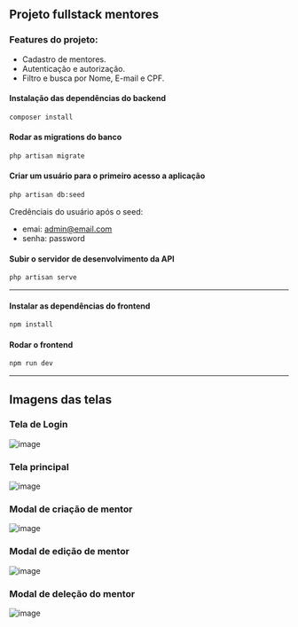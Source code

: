 ## Projeto fullstack mentores

### Features do projeto:
- Cadastro de mentores.
- Autenticação e autorização.
- Filtro e busca por Nome, E-mail e CPF.

#### Instalação das dependências do backend
```bash
composer install
```

#### Rodar as migrations do banco
```bash
php artisan migrate
```

#### Criar um usuário para o primeiro acesso a aplicação
```bash
php artisan db:seed
```
Credênciais do usuário após o seed:
 - emai: admin@email.com
 - senha: password


#### Subir o servidor de desenvolvimento da API
```bash
php artisan serve
```

----

#### Instalar as dependências do frontend

```bash
npm install
```

#### Rodar o frontend

```bash
npm run dev
```

---

## Imagens das telas

### Tela de Login
![image](https://github.com/user-attachments/assets/4899a37d-e07c-4f3e-bf7d-ecee45b1b370)

### Tela principal
![image](https://github.com/user-attachments/assets/6d16f9b6-05ec-4305-9fd8-75dcd0cc2177)

### Modal de criação de mentor
![image](https://github.com/user-attachments/assets/2450e58a-5c5b-4ce5-a863-f52e22233627)

### Modal de edição de mentor
![image](https://github.com/user-attachments/assets/3dadb352-c794-4add-8bc7-a85393ce0e91)

### Modal de deleção do mentor
![image](https://github.com/user-attachments/assets/7f248ef3-7eb8-48a7-a0aa-b196b04978a1)


